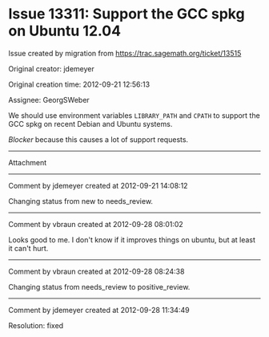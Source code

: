 # Issue 13311: Support the GCC spkg on Ubuntu 12.04

Issue created by migration from https://trac.sagemath.org/ticket/13515

Original creator: jdemeyer

Original creation time: 2012-09-21 12:56:13

Assignee: GeorgSWeber

We should use environment variables `LIBRARY_PATH` and `CPATH` to support the GCC spkg on recent Debian and Ubuntu systems.

*Blocker* because this causes a lot of support requests.


---

Attachment


---

Comment by jdemeyer created at 2012-09-21 14:08:12

Changing status from new to needs_review.


---

Comment by vbraun created at 2012-09-28 08:01:02

Looks good to me. I don't know if it improves things on ubuntu, but at least it can't hurt.


---

Comment by vbraun created at 2012-09-28 08:24:38

Changing status from needs_review to positive_review.


---

Comment by jdemeyer created at 2012-09-28 11:34:49

Resolution: fixed
